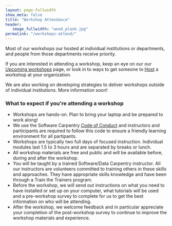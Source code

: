 ```yaml
---
layout: page-fullwidth
show_meta: false
title: "Workshop Attendance"
header:
   image_fullwidth: "wood_plank.jpg"
permalink: "/workshops-attend/"
---
```


Most of our workshops our hosted at individual institutions or departments,
and people from those departments receive priority.

If you are interested in attending a workshop, keep an eye on our our [Upcoming workshops](/workshops-upcoming/) page, or look in to ways to get someone to [Host](/worksshops-host/) 
a workshop at your organization. 

We are also working on developing strategies to deliver workshops outside of individual
institutions. More information soon! 

### What to expect if you're attending a workshop

- Workshops are hands-on. Plan to bring your laptop and be prepared to work along!
- We use the Software Carpentry [Code of Conduct](http://software-carpentry.org/conduct.html) and instructors and participants are required to follow this code to 
ensure a friendly learning environment for all partipants. 
- Workshops are typically two full days of focused instruction. Individual modules last 1.5
to 3 hours and are separated by breaks or lunch. 
- All workshop materials are free and public and will be available before, during and after 
the workshop.
- You will be taught by a trained Software/Data Carpentry instructor. All our instructors
are volunteers committed to training others in these skills and approaches. They have 
appropriate skills knowledge and have been through a Train the Trainers program.
- Before the workshop, we will send out instructions on what you need to have installed or
set up on your computer, what tutorials will be used and a pre-workshop survey to complete for 
us to get the best information on who will be attending. 
- After the workshop, we welcome feedback and in particular appreciate your completion of 
the post-workshop survey to continue to improve the workshop materials and experience. 